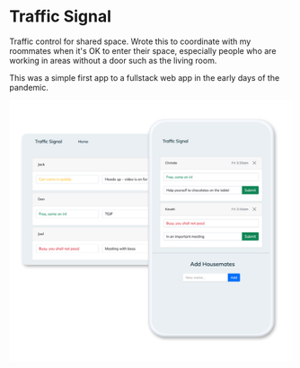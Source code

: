 # Traffic Signal

Traffic control for shared space. Wrote this to coordinate with my roommates when it's OK to enter their space, especially people who are working in areas
without a door such as the living room. 

This was a simple first app to a fullstack web app in the early days of the pandemic.

![screenshot](public/images/screenshots.png)
